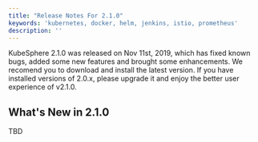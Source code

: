 ```yaml
---
title: "Release Notes For 2.1.0"
keywords: 'kubernetes, docker, helm, jenkins, istio, prometheus'
description: ''
---
```


KubeSphere 2.1.0 was released on Nov 11st, 2019, which has fixed known bugs, added some new features and brought some enhancements. We recomend you to download and install the latest version. If you have installed versions of 2.0.x, please upgrade it and enjoy the better user experience of v2.1.0.


## What's New in 2.1.0

TBD
